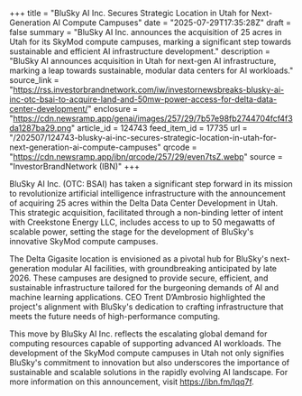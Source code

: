 +++
title = "BluSky AI Inc. Secures Strategic Location in Utah for Next-Generation AI Compute Campuses"
date = "2025-07-29T17:35:28Z"
draft = false
summary = "BluSky AI Inc. announces the acquisition of 25 acres in Utah for its SkyMod compute campuses, marking a significant step towards sustainable and efficient AI infrastructure development."
description = "BluSky AI announces acquisition in Utah for next-gen AI infrastructure, marking a leap towards sustainable, modular data centers for AI workloads."
source_link = "https://rss.investorbrandnetwork.com/iw/investornewsbreaks-blusky-ai-inc-otc-bsai-to-acquire-land-and-50mw-power-access-for-delta-data-center-development/"
enclosure = "https://cdn.newsramp.app/genai/images/257/29/7b57e98fb2744704fcf4f3da1287ba29.png"
article_id = 124743
feed_item_id = 17735
url = "/202507/124743-blusky-ai-inc-secures-strategic-location-in-utah-for-next-generation-ai-compute-campuses"
qrcode = "https://cdn.newsramp.app/ibn/qrcode/257/29/even7tsZ.webp"
source = "InvestorBrandNetwork (IBN)"
+++

<p>BluSky AI Inc. (OTC: BSAI) has taken a significant step forward in its mission to revolutionize artificial intelligence infrastructure with the announcement of acquiring 25 acres within the Delta Data Center Development in Utah. This strategic acquisition, facilitated through a non-binding letter of intent with Creekstone Energy LLC, includes access to up to 50 megawatts of scalable power, setting the stage for the development of BluSky's innovative SkyMod compute campuses.</p><p>The Delta Gigasite location is envisioned as a pivotal hub for BluSky's next-generation modular AI facilities, with groundbreaking anticipated by late 2026. These campuses are designed to provide secure, efficient, and sustainable infrastructure tailored for the burgeoning demands of AI and machine learning applications. CEO Trent D’Ambrosio highlighted the project's alignment with BluSky's dedication to crafting infrastructure that meets the future needs of high-performance computing.</p><p>This move by BluSky AI Inc. reflects the escalating global demand for computing resources capable of supporting advanced AI workloads. The development of the SkyMod compute campuses in Utah not only signifies BluSky's commitment to innovation but also underscores the importance of sustainable and scalable solutions in the rapidly evolving AI landscape. For more information on this announcement, visit <a href='https://ibn.fm/Iqq7f' rel='nofollow' target='_blank'>https://ibn.fm/Iqq7f</a>.</p>